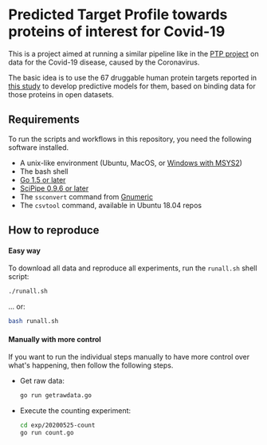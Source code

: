 Predicted Target Profile towards proteins of interest for Covid-19
==================================================================

This is a project aimed at running a similar pipeline like in the [PTP
project](https://github.com/pharmbio/ptp-project) on data for the Covid-19
disease, caused by the Coronavirus.

The basic idea is to use the 67 druggable human protein targets reported in
[this study](https://doi.org/10.1101/2020.03.22.002386) to develop predictive
models for them, based on binding data for those proteins in open datasets.


## Requirements

To run the scripts and workflows in this repository, you need the following
software installed.

- A unix-like environment (Ubuntu, MacOS, or [Windows with MSYS2](https://rillabs.com/posts/linux-like-non-wsl-terminal-env-on-windows))
- The bash shell
- [Go 1.5 or later](https://golang.org/)
- [SciPipe 0.9.6 or later](https://scipipe.org/)
- The `ssconvert` command from [Gnumeric](http://www.gnumeric.org/)
- The `csvtool` command, available in Ubuntu 18.04 repos

## How to reproduce

#### Easy way

To download all data and reproduce all experiments, run the `runall.sh` shell script:

```bash
./runall.sh
```

... or:

```bash
bash runall.sh
```

#### Manually with more control

If you want to run the individual steps manually to have more control over
what's happening, then follow the following steps.

- Get raw data:

  ```bash
  go run getrawdata.go
  ```

- Execute the counting experiment:

  ```bash
  cd exp/20200525-count
  go run count.go
  ```
